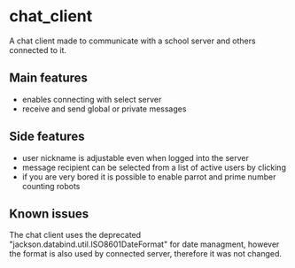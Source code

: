 # chat_client

A chat client made to communicate with a school server and others connected to it.

## Main features

* enables connecting with select server
* receive and send global or private messages

## Side features

* user nickname is adjustable even when logged into the server
* message recipient can be selected from a list of active users by clicking
* if you are very bored it is possible to enable parrot and prime number counting robots

## Known issues

The chat client uses the deprecated "jackson.databind.util.ISO8601DateFormat" for date managment, 
however the format is also used by connected server, therefore it was not changed.